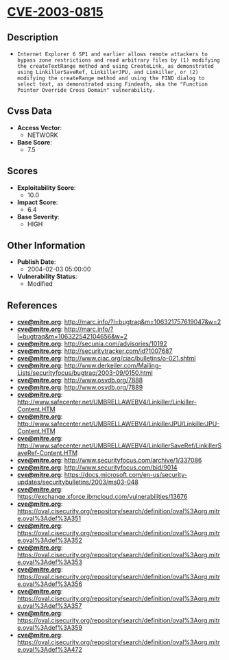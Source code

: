 
# [CVE-2003-0815](https://cve.mitre.org/cgi-bin/cvename.cgi?name=CVE-2003-0815)

## Description

- `Internet Explorer 6 SP1 and earlier allows remote attackers to bypass zone restrictions and read arbitrary files by (1) modifying the createTextRange method and using CreateLink, as demonstrated using LinkillerSaveRef, LinkillerJPU, and Linkiller, or (2) modifying the createRange method and using the FIND dialog to select text, as demonstrated using Findeath, aka the "Function Pointer Override Cross Domain" vulnerability.`

## Cvss Data

- **Access Vector**:
  - NETWORK
- **Base Score**:
  - 7.5

## Scores

- **Exploitability Score**:
  - 10.0
- **Impact Score**:
  - 6.4
- **Base Severity**:
  - HIGH

## Other Information

- **Publish Date**:
  - 2004-02-03 05:00:00
- **Vulnerability Status**:
  - Modified

## References

- **cve@mitre.org**: http://marc.info/?l=bugtraq&m=106321757619047&w=2
- **cve@mitre.org**: http://marc.info/?l=bugtraq&m=106322542104656&w=2
- **cve@mitre.org**: http://secunia.com/advisories/10192
- **cve@mitre.org**: http://securitytracker.com/id?1007687
- **cve@mitre.org**: http://www.ciac.org/ciac/bulletins/o-021.shtml
- **cve@mitre.org**: http://www.derkeiler.com/Mailing-Lists/securityfocus/bugtraq/2003-09/0150.html
- **cve@mitre.org**: http://www.osvdb.org/7888
- **cve@mitre.org**: http://www.osvdb.org/7889
- **cve@mitre.org**: http://www.safecenter.net/UMBRELLAWEBV4/Linkiller/Linkiller-Content.HTM
- **cve@mitre.org**: http://www.safecenter.net/UMBRELLAWEBV4/LinkillerJPU/LinkillerJPU-Content.HTM
- **cve@mitre.org**: http://www.safecenter.net/UMBRELLAWEBV4/LinkillerSaveRef/LinkillerSaveRef-Content.HTM
- **cve@mitre.org**: http://www.securityfocus.com/archive/1/337086
- **cve@mitre.org**: http://www.securityfocus.com/bid/9014
- **cve@mitre.org**: https://docs.microsoft.com/en-us/security-updates/securitybulletins/2003/ms03-048
- **cve@mitre.org**: https://exchange.xforce.ibmcloud.com/vulnerabilities/13676
- **cve@mitre.org**: https://oval.cisecurity.org/repository/search/definition/oval%3Aorg.mitre.oval%3Adef%3A351
- **cve@mitre.org**: https://oval.cisecurity.org/repository/search/definition/oval%3Aorg.mitre.oval%3Adef%3A352
- **cve@mitre.org**: https://oval.cisecurity.org/repository/search/definition/oval%3Aorg.mitre.oval%3Adef%3A353
- **cve@mitre.org**: https://oval.cisecurity.org/repository/search/definition/oval%3Aorg.mitre.oval%3Adef%3A356
- **cve@mitre.org**: https://oval.cisecurity.org/repository/search/definition/oval%3Aorg.mitre.oval%3Adef%3A357
- **cve@mitre.org**: https://oval.cisecurity.org/repository/search/definition/oval%3Aorg.mitre.oval%3Adef%3A359
- **cve@mitre.org**: https://oval.cisecurity.org/repository/search/definition/oval%3Aorg.mitre.oval%3Adef%3A472
